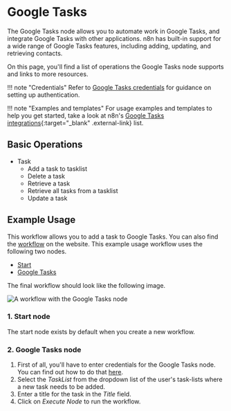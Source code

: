 # Google Tasks

The Google Tasks node allows you to automate work in Google Tasks, and integrate Google Tasks with other applications. n8n has built-in support for a wide range of Google Tasks features, including adding, updating, and retrieving contacts. 

On this page, you'll find a list of operations the Google Tasks node supports and links to more resources.

!!! note "Credentials"
    Refer to [Google Tasks credentials](/integrations/builtin/credentials/google/) for guidance on setting up authentication. 

!!! note "Examples and templates"
    For usage examples and templates to help you get started, take a look at n8n's [Google Tasks integrations](https://n8n.io/integrations/google-tasks/){:target="_blank" .external-link} list.


## Basic Operations

* Task
    * Add a task to tasklist
    * Delete a task
    * Retrieve a task
    * Retrieve all tasks from a tasklist
    * Update a task

## Example Usage

This workflow allows you to add a task to Google Tasks. You can also find the [workflow](https://n8n.io/workflows/428) on the website. This example usage workflow uses the following two nodes.
- [Start](/integrations/builtin/core-nodes/n8n-nodes-base.start/)
- [Google Tasks]()

The final workflow should look like the following image.

![A workflow with the Google Tasks node](/_images/integrations/builtin/app-nodes/googletasks/workflow.png)

### 1. Start node

The start node exists by default when you create a new workflow.

### 2. Google Tasks node

1. First of all, you'll have to enter credentials for the Google Tasks node. You can find out how to do that [here](/integrations/builtin/credentials/google/).
2. Select the *TaskList* from the dropdown list of the user's task-lists where a new task needs to be added.
3. Enter a title for the task in the *Title* field.
4. Click on *Execute Node* to run the workflow.
